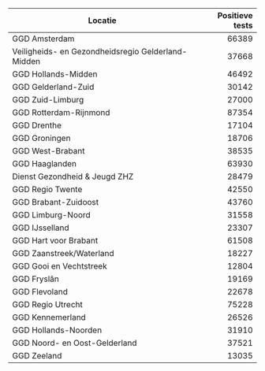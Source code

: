 | Locatie | Positieve tests |
|---------|----------------:|
| GGD Amsterdam                            | 66389 |
| Veiligheids- en Gezondheidsregio Gelderland-Midden | 37668 |
| GGD Hollands-Midden                      | 46492 |
| GGD Gelderland-Zuid                      | 30142 |
| GGD Zuid-Limburg                         | 27000 |
| GGD Rotterdam-Rijnmond                   | 87354 |
| GGD Drenthe                              | 17104 |
| GGD Groningen                            | 18706 |
| GGD West-Brabant                         | 38535 |
| GGD Haaglanden                           | 63930 |
| Dienst Gezondheid & Jeugd ZHZ            | 28479 |
| GGD Regio Twente                         | 42550 |
| GGD Brabant-Zuidoost                     | 43760 |
| GGD Limburg-Noord                        | 31558 |
| GGD IJsselland                           | 23307 |
| GGD Hart voor Brabant                    | 61508 |
| GGD Zaanstreek/Waterland                 | 18227 |
| GGD Gooi en Vechtstreek                  | 12804 |
| GGD Fryslân                              | 19169 |
| GGD Flevoland                            | 22678 |
| GGD Regio Utrecht                        | 75228 |
| GGD Kennemerland                         | 26526 |
| GGD Hollands-Noorden                     | 31910 |
| GGD Noord- en Oost-Gelderland            | 37521 |
| GGD Zeeland                              | 13035 |
